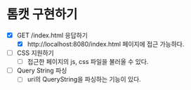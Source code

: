 # 톰캣 구현하기
- [x] GET /index.html 응답하기
  - [x] http://localhost:8080/index.html 페이지에 접근 가능하다.
- [ ] CSS 지원하기
  - [ ] 접근한 페이지의 js, css 파일을 불러올 수 있다.
- [ ] Query String 파싱
  - [ ] uri의 QueryString을 파싱하는 기능이 있다.
